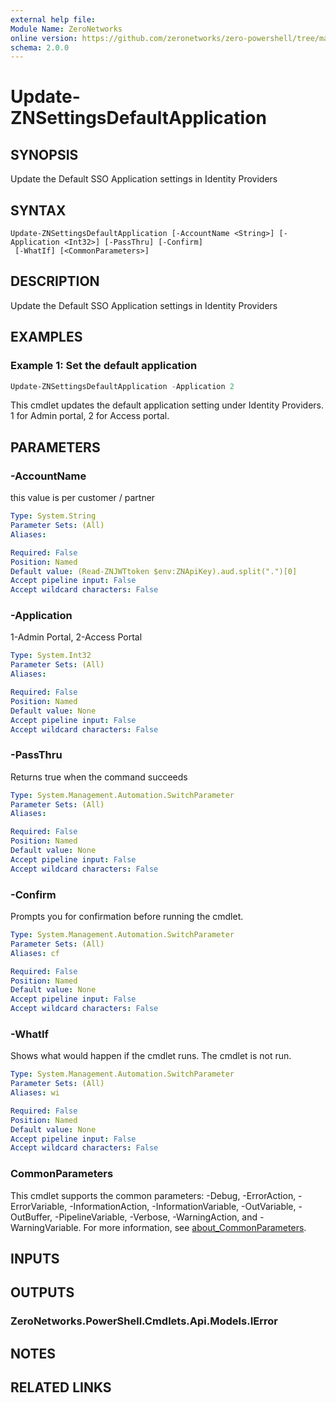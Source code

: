 ```yaml
---
external help file:
Module Name: ZeroNetworks
online version: https://github.com/zeronetworks/zero-powershell/tree/master/src/help/zeronetworks/update-znsettingsdefaultapplication
schema: 2.0.0
---
```


# Update-ZNSettingsDefaultApplication

## SYNOPSIS
Update the Default SSO Application settings in Identity Providers

## SYNTAX

```
Update-ZNSettingsDefaultApplication [-AccountName <String>] [-Application <Int32>] [-PassThru] [-Confirm]
 [-WhatIf] [<CommonParameters>]
```

## DESCRIPTION
Update the Default SSO Application settings in Identity Providers

## EXAMPLES

### Example 1: Set the default application
```powershell
Update-ZNSettingsDefaultApplication -Application 2
```

This cmdlet updates the default application setting under Identity Providers.
1 for Admin portal, 2 for Access portal.

## PARAMETERS

### -AccountName
this value is per customer / partner

```yaml
Type: System.String
Parameter Sets: (All)
Aliases:

Required: False
Position: Named
Default value: (Read-ZNJWTtoken $env:ZNApiKey).aud.split(".")[0]
Accept pipeline input: False
Accept wildcard characters: False
```

### -Application
1-Admin Portal, 2-Access Portal

```yaml
Type: System.Int32
Parameter Sets: (All)
Aliases:

Required: False
Position: Named
Default value: None
Accept pipeline input: False
Accept wildcard characters: False
```

### -PassThru
Returns true when the command succeeds

```yaml
Type: System.Management.Automation.SwitchParameter
Parameter Sets: (All)
Aliases:

Required: False
Position: Named
Default value: None
Accept pipeline input: False
Accept wildcard characters: False
```

### -Confirm
Prompts you for confirmation before running the cmdlet.

```yaml
Type: System.Management.Automation.SwitchParameter
Parameter Sets: (All)
Aliases: cf

Required: False
Position: Named
Default value: None
Accept pipeline input: False
Accept wildcard characters: False
```

### -WhatIf
Shows what would happen if the cmdlet runs.
The cmdlet is not run.

```yaml
Type: System.Management.Automation.SwitchParameter
Parameter Sets: (All)
Aliases: wi

Required: False
Position: Named
Default value: None
Accept pipeline input: False
Accept wildcard characters: False
```

### CommonParameters
This cmdlet supports the common parameters: -Debug, -ErrorAction, -ErrorVariable, -InformationAction, -InformationVariable, -OutVariable, -OutBuffer, -PipelineVariable, -Verbose, -WarningAction, and -WarningVariable. For more information, see [about_CommonParameters](http://go.microsoft.com/fwlink/?LinkID=113216).

## INPUTS

## OUTPUTS

### ZeroNetworks.PowerShell.Cmdlets.Api.Models.IError

## NOTES

## RELATED LINKS

